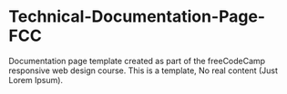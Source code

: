 # Technical-Documentation-Page-FCC
Documentation page template created as part of the freeCodeCamp responsive web design course. This is a template,  No real content (Just Lorem Ipsum).
